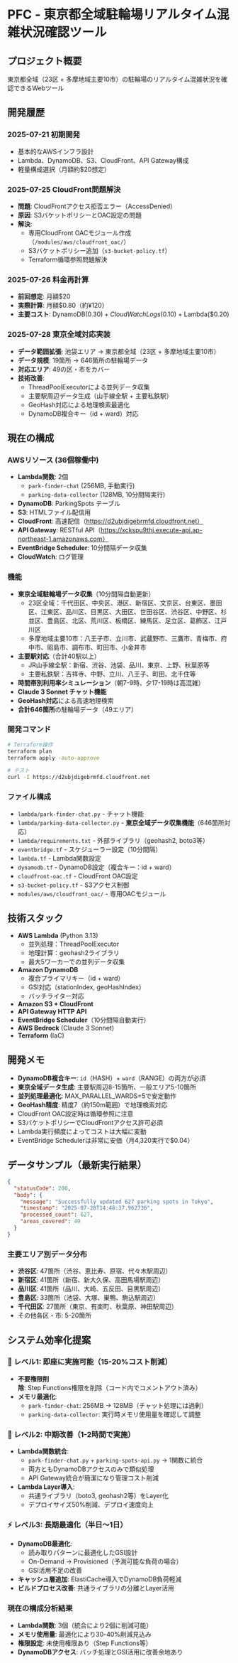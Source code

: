 # PFC - 東京都全域駐輪場リアルタイム混雑状況確認ツール

## プロジェクト概要
東京都全域（23区 + 多摩地域主要10市）の駐輪場のリアルタイム混雑状況を確認できるWebツール

## 開発履歴

### 2025-07-21 初期開発
- 基本的なAWSインフラ設計
- Lambda、DynamoDB、S3、CloudFront、API Gateway構成
- 軽量構成選択（月額約$20想定）

### 2025-07-25 CloudFront問題解決
- **問題**: CloudFrontアクセス拒否エラー（AccessDenied）
- **原因**: S3バケットポリシーとOAC設定の問題
- **解決**: 
  - 専用CloudFront OACモジュール作成（`/modules/aws/cloudfront_oac/`）
  - S3バケットポリシー追加（`s3-bucket-policy.tf`）
  - Terraform循環参照問題解決

### 2025-07-26 料金再計算
- **前回想定**: 月額$20
- **実際計算**: 月額$0.80（約¥120）
- **主要コスト**: DynamoDB($0.30) + CloudWatch Logs($0.10) + Lambda($0.20)

### 2025-07-28 東京全域対応実装
- **データ範囲拡張**: 池袋エリア → 東京都全域（23区 + 多摩地域主要10市）
- **データ規模**: 19箇所 → 646箇所の駐輪場データ
- **対応エリア**: 49の区・市をカバー
- **技術改善**: 
  - ThreadPoolExecutorによる並列データ収集
  - 主要駅周辺データ生成（山手線全駅 + 主要私鉄駅）
  - GeoHash対応による地理検索最適化
  - DynamoDB複合キー（id + ward）対応

## 現在の構成

### AWSリソース (36個稼働中)
- **Lambda関数**: 2個
  - `park-finder-chat` (256MB, 手動実行)
  - `parking-data-collector` (128MB, 10分間隔実行)
- **DynamoDB**: ParkingSpots テーブル
- **S3**: HTMLファイル配信用
- **CloudFront**: 高速配信（https://d2ubjdigebrmfd.cloudfront.net）
- **API Gateway**: RESTful API（https://xckspu9thj.execute-api.ap-northeast-1.amazonaws.com）
- **EventBridge Scheduler**: 10分間隔データ収集
- **CloudWatch**: ログ管理

### 機能
- **東京全域駐輪場データ収集**（10分間隔自動更新）
  - 23区全域：千代田区、中央区、港区、新宿区、文京区、台東区、墨田区、江東区、品川区、目黒区、大田区、世田谷区、渋谷区、中野区、杉並区、豊島区、北区、荒川区、板橋区、練馬区、足立区、葛飾区、江戸川区
  - 多摩地域主要10市：八王子市、立川市、武蔵野市、三鷹市、青梅市、府中市、昭島市、調布市、町田市、小金井市
- **主要駅対応**（合計40駅以上）
  - JR山手線全駅：新宿、渋谷、池袋、品川、東京、上野、秋葉原等
  - 主要私鉄駅：吉祥寺、中野、立川、八王子、町田、北千住等
- **時間帯別利用率シミュレーション**（朝7-9時、夕17-19時は高混雑）
- **Claude 3 Sonnet チャット機能**
- **GeoHash対応**による高速地理検索
- **合計646箇所**の駐輪場データ（49エリア）

### 開発コマンド
```bash
# Terraform操作
terraform plan
terraform apply -auto-approve

# テスト
curl -I https://d2ubjdigebrmfd.cloudfront.net
```

### ファイル構成
- `lambda/park-finder-chat.py` - チャット機能
- `lambda/parking-data-collector.py` - **東京全域データ収集機能**（646箇所対応）
- `lambda/requirements.txt` - 外部ライブラリ（geohash2, boto3等）
- `eventbridge.tf` - スケジューラー設定（10分間隔）
- `lambda.tf` - Lambda関数設定
- `dynamodb.tf` - DynamoDB設定（複合キー：id + ward）
- `cloudfront-oac.tf` - CloudFront OAC設定
- `s3-bucket-policy.tf` - S3アクセス制御
- `modules/aws/cloudfront_oac/` - 専用OACモジュール

## 技術スタック
- **AWS Lambda** (Python 3.13)
  - 並列処理：ThreadPoolExecutor
  - 地理計算：geohash2ライブラリ
  - 最大5ワーカーでの並列データ収集
- **Amazon DynamoDB**
  - 複合プライマリキー（id + ward）
  - GSI対応（stationIndex, geoHashIndex）
  - バッチライター対応
- **Amazon S3 + CloudFront**
- **API Gateway HTTP API**
- **EventBridge Scheduler**（10分間隔自動実行）
- **AWS Bedrock** (Claude 3 Sonnet)
- **Terraform** (IaC)

## 開発メモ
- **DynamoDB複合キー**: `id`（HASH）+ `ward`（RANGE）の両方が必須
- **東京全域データ生成**: 主要駅周辺8-15箇所、一般エリア5-10箇所
- **並列処理最適化**: MAX_PARALLEL_WARDS=5で安定動作
- **GeoHash精度**: 精度7（約150m範囲）で地理検索対応
- CloudFront OAC設定時は循環参照に注意
- S3バケットポリシーでCloudFrontアクセス許可必須
- Lambda実行頻度によってコストは大幅に変動
- EventBridge Schedulerは非常に安価（月4,320実行で$0.04）

## データサンプル（最新実行結果）
```json
{
  "statusCode": 200,
  "body": {
    "message": "Successfully updated 627 parking spots in Tokyo",
    "timestamp": "2025-07-28T14:48:37.962736",
    "processed_count": 627,
    "areas_covered": 49
  }
}
```

### 主要エリア別データ分布
- **渋谷区**: 47箇所（渋谷、恵比寿、原宿、代々木駅周辺）
- **新宿区**: 41箇所（新宿、新大久保、高田馬場駅周辺）
- **品川区**: 41箇所（品川、大崎、五反田、目黒駅周辺）
- **豊島区**: 33箇所（池袋、大塚、巣鴨、駒込駅周辺）
- **千代田区**: 27箇所（東京、有楽町、秋葉原、神田駅周辺）
- その他各区・市: 5-20箇所

## システム効率化提案

### 🚀 レベル1: 即座に実施可能（15-20%コスト削減）
- **不要権限削除**: Step Functions権限を削除（コード内でコメントアウト済み）
- **メモリ最適化**: 
  - `park-finder-chat`: 256MB → 128MB（チャット処理には過剰）
  - `parking-data-collector`: 実行時メモリ使用量を確認して調整

### 🔧 レベル2: 中期改善（1-2時間で実施）
- **Lambda関数統合**: 
  - `park-finder-chat.py` + `parking-spots-api.py` → 1関数に統合
  - 両方ともDynamoDBアクセスのみで類似処理
  - API Gateway統合が簡潔になり管理コスト削減
- **Lambda Layer導入**: 
  - 共通ライブラリ（boto3, geohash2等）をLayer化
  - デプロイサイズ50%削減、デプロイ速度向上

### ⚡ レベル3: 長期最適化（半日～1日）
- **DynamoDB最適化**: 
  - 読み取りパターンに最適化したGSI設計
  - On-Demand → Provisioned（予測可能な負荷の場合）
  - GSI活用不足の改善
- **キャッシュ層追加**: ElastiCache導入でDynamoDB負荷軽減
- **ビルドプロセス改善**: 共通ライブラリの分離とLayer活用

### 現在の構成分析結果
- **Lambda関数**: 3個（統合により2個に削減可能）
- **メモリ使用量**: 最適化により30-40%削減見込み
- **権限設定**: 未使用権限あり（Step Functions等）
- **DynamoDBアクセス**: バッチ処理とGSI活用に改善余地あり